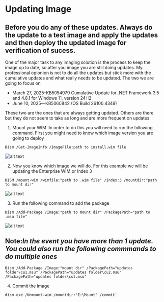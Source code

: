 # Updating Image
## Before you do any of these updates. Always do the update to a test image and apply the updates and then deploy the updated image for verification of sucess. 

One of the major task to any imaging solution is the process to keep the image up to date, so after you image  you are still doing updates. 
My professional opionion is not to do all the updates but stick more with the cumulative updates and what really needs to be updated. The two we are going to focus on

- March 27, 2025-KB5054979 Cumulative Update for .NET Framework 3.5 and 4.8.1 for Windows 11, version 24H2
- June 10, 2025—KB5060842 (OS Build 26100.4349)

These two are the ones that are always getting updated. Others are there but they do not seem to take as long and are more frequent on updates

1. Mount your WIM. In order to do this you will need to run the following command. First you might need to know which image version you are going to deploy
```
Dism /Get-ImageInfo /ImageFile:path to install.wim file
```
![alt text](Images/1.png)

2. Now you know which image we will do. For this example we will be updating the Enterprise WIM or Index 3
```
DISM /mount-wim /wimfile:"path to .wim file" /index:3 /mountdir:"path to mount dir"
```
![alt text](Images/2.png)


3. Run the following command to add the package
```
Dism /Add-Package /Image:"path to mount dir" /PackagePath="path to .msu file"
```
![alt text](Images/3.png)

## Note:***In the event you have more than 1 update. You could also run the following commmands to do multiple ones***
```
Dism /Add-Package /Image:"mount dir" /PackagePath="updates folder\cu1.msu" /PackagePath="updates folder\cu2.msu" /PackagePath="updates folder\cu3.msu"
```

4. Commit the image
```
dism.exe /Unmount-wim /mountdir:"E:\Mount" /commit`
```

